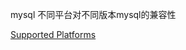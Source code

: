 mysql 不同平台对不同版本mysql的兼容性

[Supported Platforms](https://www.mysql.com/support/supportedplatforms/database.html)

